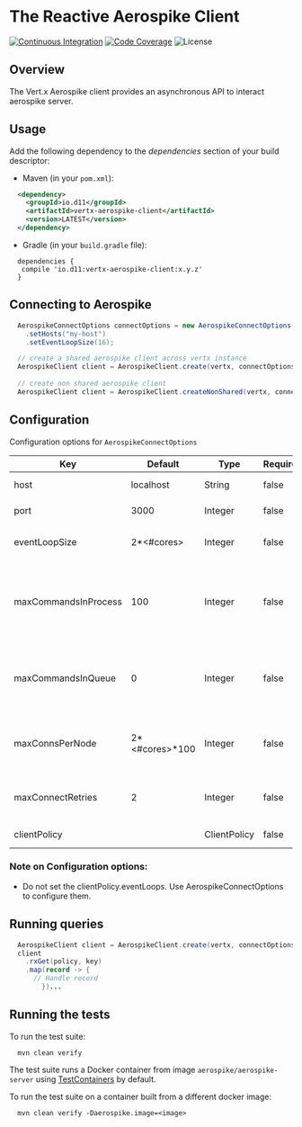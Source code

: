# The Reactive Aerospike Client

[![Continuous Integration](https://github.com/dream11/vertx-aerospike-client/actions/workflows/ci.yml/badge.svg)](https://github.com/dream11/vertx-aerospike-client/actions/workflows/ci.yml)
[![Code Coverage](https://codecov.io/gh/dream11/vertx-aerospike-client/branch/master/graph/badge.svg)](https://codecov.io/gh/dream11/vertx-aerospike-client)
![License](https://img.shields.io/badge/license-MIT-green.svg)

## Overview

The Vert.x Aerospike client provides an asynchronous API to interact aerospike server.

## Usage

Add the following dependency to the *dependencies* section of your build descriptor:
  
- Maven (in your `pom.xml`):
```xml
  <dependency>
    <groupId>io.d11</groupId>
    <artifactId>vertx-aerospike-client</artifactId>
    <version>LATEST</version>
  </dependency>
```

- Gradle (in your `build.gradle` file):
```
  dependencies {
   compile 'io.d11:vertx-aerospike-client:x.y.z'
  }
```

## Connecting to Aerospike

```java
  AerospikeConnectOptions connectOptions = new AerospikeConnectOptions()
    .setHosts("my-host")
    .setEventLoopSize(16);

  // create a shared aerospike client across vertx instance
  AerospikeClient client = AerospikeClient.create(vertx, connectOptions);
  
  // create non shared aerospike client
  AerospikeClient client = AerospikeClient.createNonShared(vertx, connectOptions);
```

## Configuration

Configuration options for `AerospikeConnectOptions`

| Key | Default  | Type  | Required | Description |
| --- | --- | --- | --- | --- |
| host | localhost | String | false | Aerospike server host |
| port | 3000 | Integer | false | Aerospike server port |
| eventLoopSize | 2*<#cores> | Integer | false | Number of EventLoop threads |
| maxCommandsInProcess | 100 | Integer | false | Maximum number of commands in process on each EventLoop thread |
| maxCommandsInQueue | 0 | Integer | false | Maximum number of commands in each EventLoop's queue |
| maxConnsPerNode | 2*<#cores>*100 | Integer | false | Maximum number of connections to one server node |
| maxConnectRetries | 2 | Integer | false | Maximum number of retries to connect |
| clientPolicy | <ClientPolicy with replica policy MASTER_PROLES> | ClientPolicy | false | Aerospike client policy |

### Note on Configuration options:
* Do not set the clientPolicy.eventLoops. Use AerospikeConnectOptions to configure them.

## Running queries

```java
  AerospikeClient client = AerospikeClient.create(vertx, connectOptions);
  client
    .rxGet(policy, key)
    .map(record -> {
      // Handle record
        })...
```

## Running the tests

To run the test suite:
```shell
  mvn clean verify
```
The test suite runs a Docker container from image `aerospike/aerospike-server` using [TestContainers](https://www.testcontainers.org/)
by default. 

To run the test suite on a container built from a different docker image:
```shell
  mvn clean verify -Daerospike.image=<image>
```

